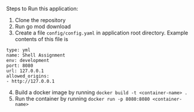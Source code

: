 Steps to Run this application:
1. Clone the repository
2. Run go mod download
3. Create a file `config/config.yaml` in application root directory. Example contents of this file is 
```
type: yml
name: Shell Assignment
env: development
port: 8080
url: 127.0.0.1
allowed_origins: 
- http://127.0.0.1
```
4. Build a docker image by running `docker build -t <container-name> .`
5. Run the container by running `docker run -p 8080:8080 <container-name>`
